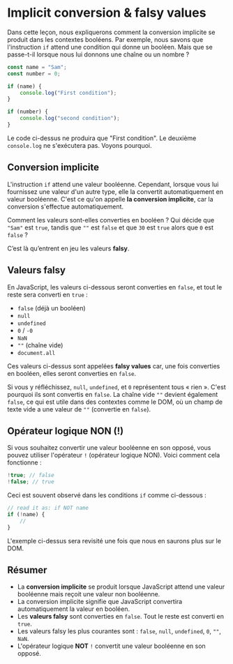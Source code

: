 # Implicit conversion & falsy values

Dans cette leçon, nous expliquerons comment la conversion implicite se produit dans les contextes booléens. Par exemple, nous savons que l'instruction `if` attend une condition qui donne un booléen. Mais que se passe-t-il lorsque nous lui donnons une chaîne ou un nombre ?

```javascript
const name = "Sam";
const number = 0;

if (name) {
    console.log("First condition");
}

if (number) {
    console.log("second condition");
}
```

Le code ci-dessus ne produira que "First condition". Le deuxième `console.log` ne s'exécutera pas. Voyons pourquoi.

## Conversion implicite

L'instruction `if` attend une valeur booléenne. Cependant, lorsque vous lui fournissez une valeur d'un autre type, elle la convertit automatiquement en valeur booléenne. C'est ce qu'on appelle **la conversion implicite**, car la conversion s'effectue automatiquement.

Comment les valeurs sont-elles converties en booléen ? Qui décide que `"Sam"` est `true`, tandis que `""` est `false` et que `30` est `true` alors que `0` est `false` ?

C’est là qu’entrent en jeu les valeurs **falsy**.

## Valeurs falsy

En JavaScript, les valeurs ci-dessous seront converties en `false`, et tout le reste sera converti en `true` :

- `false` (déjà un booléen)
- `null`
- `undefined`
- `0` / `-0`
- `NaN`
- `""` (chaîne vide)
- `document.all`

Ces valeurs ci-dessus sont appelées **falsy values** car, une fois converties en booléen, elles seront converties en `false`.

Si vous y réfléchissez, `null`, `undefined`, et `0` représentent tous « rien ». C'est pourquoi ils sont convertis en `false`. La chaîne vide `""` devient également `false`, ce qui est utile dans des contextes comme le DOM, où un champ de texte vide a une valeur de `""` (convertie en `false`).

## Opérateur logique NON (!)

Si vous souhaitez convertir une valeur booléenne en son opposé, vous pouvez utiliser l'opérateur `!` (opérateur logique NON). Voici comment cela fonctionne :

```javascript
!true; // false
!false; // true
```

Ceci est souvent observé dans les conditions `if` comme ci-dessous :

```javascript
// read it as: if NOT name
if (!name) {
    // 
}
```

L'exemple ci-dessus sera revisité une fois que nous en saurons plus sur le DOM.

## Résumer

- La **conversion implicite** se produit lorsque JavaScript attend une valeur booléenne mais reçoit une valeur non booléenne.
- La conversion implicite signifie que JavaScript convertira automatiquement la valeur en booléen.
- Les **valeurs falsy** sont converties en `false`. Tout le reste est converti en `true`.
- Les valeurs falsy les plus courantes sont : `false`, `null`, `undefined`, `0`, `""`, `NaN`.
- L'opérateur logique **NOT** `!` convertit une valeur booléenne en son opposé.
```

